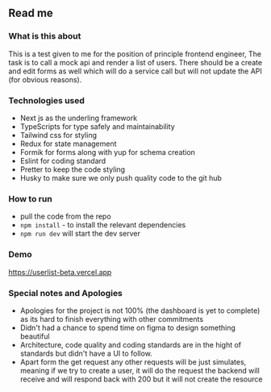 ## Read me

### What is this about

This is a test given to me for the position of principle frontend engineer, The task is to call a mock api and render a list of users. There should be a create and edit forms as well which will do a service call but will not update the API (for obvious reasons).

### Technologies used

- Next js as the underling framework
- TypeScripts for type safely and maintainability
- Tailwind css for styling
- Redux for state management
- Formik for forms along with yup for schema creation
- Eslint for coding standard
- Pretter to keep the code styling
- Husky to make sure we only push quality code to the git hub

### How to run

- pull the code from the repo
- `npm install` - to install the relevant dependencies
- `npm run dev` will start the dev server

### Demo

https://userlist-beta.vercel.app

### Special notes and Apologies

- Apologies for the project is not 100% (the dashboard is yet to complete) as its hard to finish everything with other commitments
- Didn't had a chance to spend time on figma to design something beautiful
- Architecture, code quality and coding standards are in the hight of standards but didn't have a UI to follow.
- Apart form the get request any other requests will be just simulates, meaning if we try to create a user, it will do the request the backend will receive and will respond back with 200 but it will not create the resource

